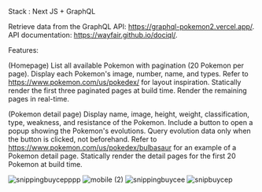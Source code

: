 Stack : Next JS + GraphQL

Retrieve data from the GraphQL API: https://graphql-pokemon2.vercel.app/.
API documentation: https://wayfair.github.io/dociql/.

Features:

(Homepage)
List all available Pokemon with pagination (20 Pokemon per page).
Display each Pokemon's image, number, name, and types.
Refer to https://www.pokemon.com/us/pokedex/ for layout inspiration.
Statically render the first three paginated pages at build time.
Render the remaining pages in real-time.

(Pokemon detail page)
Display name, image, height, weight, classification, type, weakness, and resistance of the Pokemon.
Include a button to open a popup showing the Pokemon's evolutions.
Query evolution data only when the button is clicked, not beforehand.
Refer to https://www.pokemon.com/us/pokedex/bulbasaur for an example of a Pokemon detail page.
Statically render the detail pages for the first 20 Pokemon at build time.

![snippingbuycepppp](https://github.com/nafihpp/buyceps-NextJs-Graphql/assets/49452140/7202a0fa-0d0c-42e8-910b-a239d65a99a1)
![mobile (2)](https://github.com/nafihpp/buyceps-NextJs-Graphql/assets/49452140/91daf89c-d864-405d-a4e7-05ce09717014)
![snippingbuycee](https://github.com/nafihpp/buyceps-NextJs-Graphql/assets/49452140/ea34515b-a7f8-48a2-9658-004e38ec3726)
![snipbuycep](https://github.com/nafihpp/buyceps-NextJs-Graphql/assets/49452140/93bca5e8-2c1f-4055-bb02-e97c79c29cfa)




